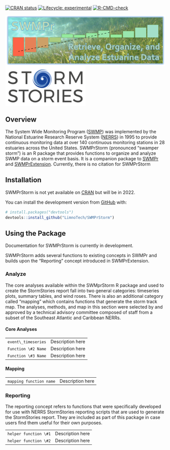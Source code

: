 
<!-- README.md is generated from README.Rmd. Please edit that file -->
<!-- badges: start -->

[![CRAN
status](https://www.r-pkg.org/badges/version/SWMPrStorm)](https://CRAN.R-project.org/package=SWMPrStorm)
[![Lifecycle:
experimental](https://img.shields.io/badge/lifecycle-experimental-orange.svg)](https://lifecycle.r-lib.org/articles/stages.html#experimental)
[![R-CMD-check](https://github.com/LimnoTech/SWMPrStorm/workflows/R-CMD-check/badge.svg)](https://github.com/LimnoTech/SWMPrStorm/actions)
<!-- badges: end -->

<!-- logos: start -->

<img src="man/figures/swmpr_logo.png" align="center"/>
<img src="man/figures/Storm-Story-logo.png" align="center" width = "50%"/>
<!-- logos: end -->

## Overview

The System Wide Monitoring Program
([SWMP](http://nerrs.noaa.gov/RCDefault.aspx?ID=18)) was implemented by
the National Estuarine Research Reserve System
([NERRS](http://nerrs.noaa.gov/)) in 1995 to provide continuous
monitoring data at over 140 continuous monitoring stations in 28
estuaries across the United States. SWMPrStorm (pronounced “swamper
storm”) is an R package that provides functions to organize and analyze
SWMP data on a storm event basis. It is a companion package to
[SWMPr](https://github.com/fawda123/SWMPr) and
[SWMPrExtension](https://github.com/NOAA-OCM/SWMPrExtension/).
Currently, there is no citation for SWMPrStorm

## Installation

SWMPrStorm is not yet available on [CRAN](https://CRAN.R-project.org)
but will be in 2022.

You can install the development version from
[GitHub](https://github.com/) with:

``` r
# install.packages("devtools")
devtools::install_github("LimnoTech/SWMPrStorm")
```

## Using the Package

Documentation for SWMPrStorm is currently in development.

SWMPrStorm adds several functions to existing concepts in SWMPr and
builds upon the “Reporting” concept introduced in SWMPrExtension.

### Analyze

The core analyses available within the SWMprStorm R package and used to
create the StormStories report fall into two general categories:
timeseries plots, summary tables, and wind roses. There is also an
additional category called “mapping” which contains functions that
generate the storm track map. The analyses, methods, and map in this
section were selected by and approved by a technical advisory committee
composed of staff from a subset of the Southeast Atlantic and Caribbean
NERRs.

#### Core Analyses

<!-- haven't found a great way to remove the `\` before the `_` upon rendering -->
<table>
<tr>
<td>
<code>event\_timeseries</code>
</td>
<td>
Description here
</td>
</tr>
<tr>
<td>
<code>Function \#2 Name</code>
</td>
<td>
Description here
</td>
</tr>
<tr>
<td>
<code>Function \#3 Name</code>
</td>
<td>
Description here
</td>
</tr>
</table>

#### Mapping

<table>
<tr>
<td>
<code>mapping function name</code>
</td>
<td>
Description here
</td>
</tr>
</table>

### Reporting

The reporting concept refers to functions that were specifically
developed for use with NERRS StormStories reporting scripts that are
used to generate the StormStories report. They are included as part of
this package in case users find them useful for their own purposes.

<table>
<tr>
<td>
<code>helper function \#1</code>
</td>
<td>
Description here
</td>
</tr>
<tr>
<td>
<code>helper function \#2</code>
</td>
<td>
Description here
</td>
</tr>
</table>
